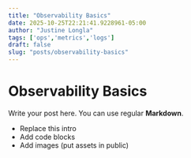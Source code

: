 ```yaml
---
title: "Observability Basics"
date: 2025-10-25T22:21:41.9228961-05:00
author: "Justine Longla"
tags: ['ops','metrics','logs']
draft: false
slug: "posts/observability-basics"
---
```

# Observability Basics

Write your post here. You can use regular **Markdown**.

- Replace this intro
- Add code blocks
- Add images (put assets in public\)
